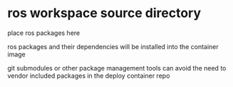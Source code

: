 # ros workspace source directory

place ros packages here

ros packages and their dependencies will be installed into the container image

git submodules or other package management tools can avoid the need to
vendor included packages in the deploy container repo
